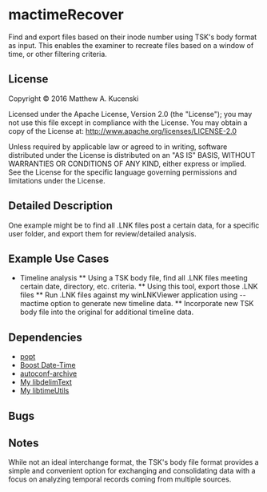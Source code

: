 mactimeRecover
========
Find and export files based on their inode number using TSK's body format as input. This enables the examiner to recreate files based on a window of time, or other filtering criteria.

License
-------
Copyright &copy; 2016 Matthew A. Kucenski

Licensed under the Apache License, Version 2.0 (the "License");
you may not use this file except in compliance with the License.
You may obtain a copy of the License at: http://www.apache.org/licenses/LICENSE-2.0

Unless required by applicable law or agreed to in writing, software
distributed under the License is distributed on an "AS IS" BASIS,
WITHOUT WARRANTIES OR CONDITIONS OF ANY KIND, either express or implied.
See the License for the specific language governing permissions and
limitations under the License.

Detailed Description
--------------------
One example might be to find all .LNK files post a certain data, for a specific user folder, and export them for review/detailed analysis.

Example Use Cases
-----------------
* Timeline analysis
	** Using a TSK body file, find all .LNK files meeting certain date, directory, etc. criteria.
	** Using this tool, export those .LNK files
	** Run .LNK files against my winLNKViewer application using --mactime option to generate new timeline data.
	** Incorporate new TSK body file into the original for additional timeline data.

Dependencies
------------
* [popt](http://www.freecode.com/projects/popt/)
* [Boost Date-Time](http://www.boost.org)
* [autoconf-archive](https://savannah.gnu.org/projects/autoconf-archive/)
* [My libdelimText](https://github.com/mkucenski/libdelimText)
* [My libtimeUtils](https://github.com/mkucenski/libtimeUtils)

Bugs
-----

Notes
-----
While not an ideal interchange format, the TSK's body file format provides a simple and convenient option for exchanging and consolidating data with a focus on analyzing temporal records coming from multiple sources.
